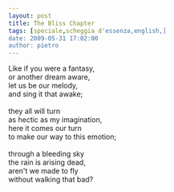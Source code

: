 ```yaml
---
layout: post
title: The Bliss Chapter
tags: [speciale,scheggia d'essenza,english,]
date: 2009-05-31 17:02:00
author: pietro
---
```

Like if you were a fantasy,<br/>or another dream aware,<br/>let us be our melody,<br/>and sing it that awake;<br/><br/>they all will turn<br/>as hectic as my imagination,<br/>here it comes our turn<br/>to make our way to this emotion;<br/><br/>through a bleeding sky<br/>the rain is arising dead,<br/>aren't we made to fly<br/>without walking that bad?
